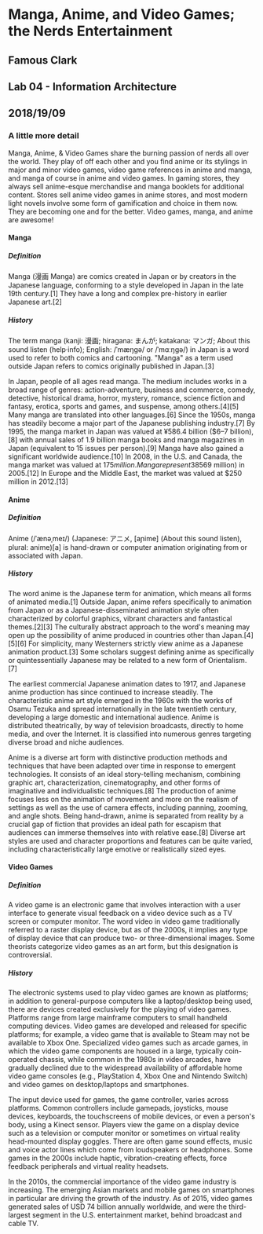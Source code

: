 # Manga, Anime, and Video Games; the Nerds Entertainment

## Famous Clark
## Lab 04 - Information Architecture
## 2018/19/09

### A little more detail
Manga, Anime, & Video Games share the burning passion of nerds all over the world. They play of off each other and you find anime or its stylings in major and minor video games, video game references in anime and manga, and manga of course in anime and video games. In gaming stores, they always sell anime-esque merchandise and manga booklets for additional content. Stores sell anime video games in anime stores, and most modern light novels involve some form of gamification and choice in them now. They are becoming one and for the better. Video games, manga, and anime are awesome! 
	

#### Manga

##### Definition
Manga (漫画 Manga) are comics created in Japan or by creators in the Japanese language, conforming to a style developed in Japan in the late 19th century.[1] They have a long and complex pre-history in earlier Japanese art.[2]

##### History
The term manga (kanji: 漫画; hiragana: まんが; katakana: マンガ; About this sound listen (help·info); English: /ˈmæŋɡə/ or /ˈmɑːŋɡə/) in Japan is a word used to refer to both comics and cartooning. "Manga" as a term used outside Japan refers to comics originally published in Japan.[3]

In Japan, people of all ages read manga. The medium includes works in a broad range of genres: action-adventure, business and commerce, comedy, detective, historical drama, horror, mystery, romance, science fiction and fantasy, erotica, sports and games, and suspense, among others.[4][5] Many manga are translated into other languages.[6] Since the 1950s, manga has steadily become a major part of the Japanese publishing industry.[7] By 1995, the manga market in Japan was valued at ¥586.4 billion ($6–7 billion),[8] with annual sales of 1.9 billion manga books and manga magazines in Japan (equivalent to 15 issues per person).[9] Manga have also gained a significant worldwide audience.[10] In 2008, in the U.S. and Canada, the manga market was valued at $175 million. Manga represent 38% of the French comics market, which is equivalent to approximately ten times that of the United States.[11] In France, the manga market was valued at about €460 million ($569 million) in 2005.[12] In Europe and the Middle East, the market was valued at $250 million in 2012.[13]

#### Anime

##### Definition
Anime (/ˈænəˌmeɪ/) (Japanese: アニメ, [aɲime] (About this sound listen), plural: anime)[a] is hand-drawn or computer animation originating from or associated with Japan.

##### History
The word anime is the Japanese term for animation, which means all forms of animated media.[1] Outside Japan, anime refers specifically to animation from Japan or as a Japanese-disseminated animation style often characterized by colorful graphics, vibrant characters and fantastical themes.[2][3] The culturally abstract approach to the word's meaning may open up the possibility of anime produced in countries other than Japan.[4][5][6] For simplicity, many Westerners strictly view anime as a Japanese animation product.[3] Some scholars suggest defining anime as specifically or quintessentially Japanese may be related to a new form of Orientalism.[7]

The earliest commercial Japanese animation dates to 1917, and Japanese anime production has since continued to increase steadily. The characteristic anime art style emerged in the 1960s with the works of Osamu Tezuka and spread internationally in the late twentieth century, developing a large domestic and international audience. Anime is distributed theatrically, by way of television broadcasts, directly to home media, and over the Internet. It is classified into numerous genres targeting diverse broad and niche audiences.

Anime is a diverse art form with distinctive production methods and techniques that have been adapted over time in response to emergent technologies. It consists of an ideal story-telling mechanism, combining graphic art, characterization, cinematography, and other forms of imaginative and individualistic techniques.[8] The production of anime focuses less on the animation of movement and more on the realism of settings as well as the use of camera effects, including panning, zooming, and angle shots. Being hand-drawn, anime is separated from reality by a crucial gap of fiction that provides an ideal path for escapism that audiences can immerse themselves into with relative ease.[8] Diverse art styles are used and character proportions and features can be quite varied, including characteristically large emotive or realistically sized eyes.

#### Video Games

##### Definition
A video game is an electronic game that involves interaction with a user interface to generate visual feedback on a video device such as a TV screen or computer monitor. The word video in video game traditionally referred to a raster display device, but as of the 2000s, it implies any type of display device that can produce two- or three-dimensional images. Some theorists categorize video games as an art form, but this designation is controversial.

##### History
The electronic systems used to play video games are known as platforms; in addition to general-purpose computers like a laptop/desktop being used, there are devices created exclusively for the playing of video games. Platforms range from large mainframe computers to small handheld computing devices. Video games are developed and released for specific platforms; for example, a video game that is available to Steam may not be available to Xbox One. Specialized video games such as arcade games, in which the video game components are housed in a large, typically coin-operated chassis, while common in the 1980s in video arcades, have gradually declined due to the widespread availability of affordable home video game consoles (e.g., PlayStation 4, Xbox One and Nintendo Switch) and video games on desktop/laptops and smartphones.

The input device used for games, the game controller, varies across platforms. Common controllers include gamepads, joysticks, mouse devices, keyboards, the touchscreens of mobile devices, or even a person's body, using a Kinect sensor. Players view the game on a display device such as a television or computer monitor or sometimes on virtual reality head-mounted display goggles. There are often game sound effects, music and voice actor lines which come from loudspeakers or headphones. Some games in the 2000s include haptic, vibration-creating effects, force feedback peripherals and virtual reality headsets.

In the 2010s, the commercial importance of the video game industry is increasing. The emerging Asian markets and mobile games on smartphones in particular are driving the growth of the industry. As of 2015, video games generated sales of USD 74 billion annually worldwide, and were the third-largest segment in the U.S. entertainment market, behind broadcast and cable TV.

